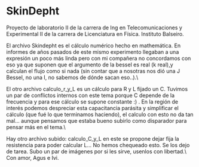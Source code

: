 # SkinDepht
Proyecto de laboratorio II de la carrera de Ing en Telecomunicaciones y Experimental II de la carrera de Licenciatura en Física. Instituto Balseiro. 

El archivo Skindepht es el cálculo numérico hecho en mathemática. En informes de años pasados de este mismo experimento llegaban a una expresión un poco más linda pero con mi compañera no concordamos con eso ya que suponen que el argumento de la bessel es real (k real),y calculan el flujo como si nada (sin contar que a nosotras nos dió una J Bessel, no una I, no sabemos de dónde sacan eso..).\\

El otro archivo calculo_r_y_L es un cálculo para R y L fijado un C. Tuvimos un par de conflictos internos con este tema porque C depende de la frecuencia y para ese cálculo se supone constante :) . En la región de interés podemos despreciar esta capacitancia parásita y simplificar el cálculo (que fué lo que terminamos haciendo), el calculo con esto no da tan mal... aunque pensamos que estaba bueno subirlo como disparador para pensar más en el tema.\\ 

Hay otro archivo subido: calculo_C_y_L en este se propone dejar fija la resistencia para poder calcular L... No hemos chequeado esto. Se los dejo de tarea.
Subo un par de imágenes por si les sirve, usenlos con libertad.\\
Con amor, 
Agus e Ivi.

